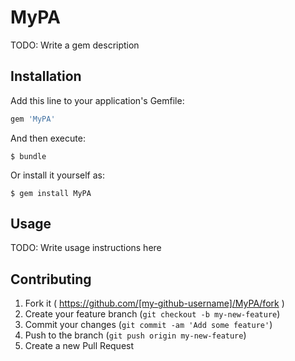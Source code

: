 # MyPA

TODO: Write a gem description

## Installation

Add this line to your application's Gemfile:

```ruby
gem 'MyPA'
```

And then execute:

    $ bundle

Or install it yourself as:

    $ gem install MyPA

## Usage

TODO: Write usage instructions here

## Contributing

1. Fork it ( https://github.com/[my-github-username]/MyPA/fork )
2. Create your feature branch (`git checkout -b my-new-feature`)
3. Commit your changes (`git commit -am 'Add some feature'`)
4. Push to the branch (`git push origin my-new-feature`)
5. Create a new Pull Request
